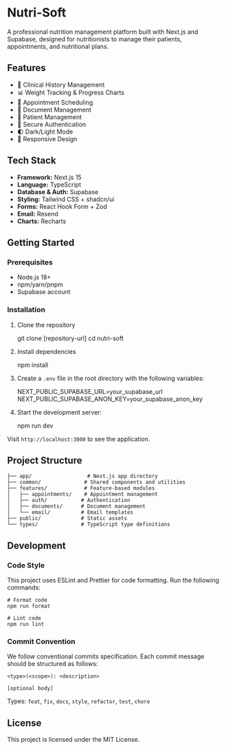 # Nutri-Soft

A professional nutrition management platform built with Next.js and Supabase, designed for nutritionists to manage their patients, appointments, and nutritional plans.

## Features

- 🏥 Clinical History Management
- 📊 Weight Tracking & Progress Charts
- 📅 Appointment Scheduling
- 📄 Document Management
- 👥 Patient Management
- 🔐 Secure Authentication
- 🌓 Dark/Light Mode
- 📱 Responsive Design

## Tech Stack

- **Framework:** Next.js 15
- **Language:** TypeScript
- **Database & Auth:** Supabase
- **Styling:** Tailwind CSS + shadcn/ui
- **Forms:** React Hook Form + Zod
- **Email:** Resend
- **Charts:** Recharts

## Getting Started

### Prerequisites

- Node.js 18+
- npm/yarn/pnpm
- Supabase account

### Installation

1. Clone the repository

    git clone [repository-url]
    cd nutri-soft

2. Install dependencies

    npm install

3. Create a `.env` file in the root directory with the following variables:

    NEXT_PUBLIC_SUPABASE_URL=your_supabase_url
    NEXT_PUBLIC_SUPABASE_ANON_KEY=your_supabase_anon_key

4. Start the development server:

    npm run dev

Visit `http://localhost:3000` to see the application.

## Project Structure

    ├── app/                  # Next.js app directory
    ├── common/              # Shared components and utilities
    ├── features/            # Feature-based modules
    │   ├── appointments/    # Appointment management
    │   ├── auth/           # Authentication
    │   ├── documents/      # Document management
    │   └── email/          # Email templates
    ├── public/             # Static assets
    └── types/              # TypeScript type definitions

## Development

### Code Style

This project uses ESLint and Prettier for code formatting. Run the following commands:

    # Format code
    npm run format

    # Lint code
    npm run lint

### Commit Convention

We follow conventional commits specification. Each commit message should be structured as follows:

    <type>(<scope>): <description>

    [optional body]

Types: `feat`, `fix`, `docs`, `style`, `refactor`, `test`, `chore`

## License

This project is licensed under the MIT License.